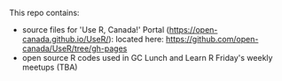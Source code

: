 This repo contains:

- source files for  'Use R, Canada!' Portal (<https://open-canada.github.io/UseR/>): located here: <https://github.com/open-canada/UseR/tree/gh-pages>
- open source R codes used in GC Lunch and Learn R Friday's weekly meetups (TBA)


